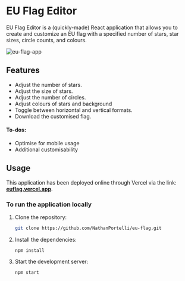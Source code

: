 # EU Flag Editor

EU Flag Editor is a (quickly-made) React application that allows you to create and customize an EU flag with a specified number of stars, star sizes, circle counts, and colours.

![eu-flag-app](https://github.com/NathanPortelli/EU-Flag/assets/61872215/103471ea-948e-4784-9732-507b902a04e4)

## Features
- Adjust the number of stars.
- Adjust the size of stars.
- Adjust the number of circles.
- Adjust colours of stars and background
- Toggle between horizontal and vertical formats.
- Download the customised flag.

#### To-dos:
- Optimise for mobile usage
- Additional customisability

## Usage
This application has been deployed online through Vercel via the link: **[euflag.vercel.app](https://euflag.vercel.app/)**.

### To run the application locally
1. Clone the repository:
   ```bash
   git clone https://github.com/NathanPortelli/eu-flag.git
2. Install the dependencies:
     ```
     npm install
3. Start the development server:
    ```
    npm start
    ```

